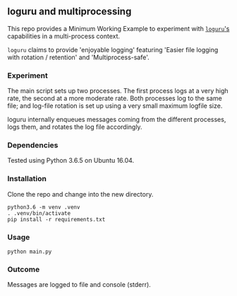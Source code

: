## loguru and multiprocessing

This repo provides a Minimum Working Example to experiment with [`loguru`'s](https://github.com/Delgan/loguru) capabilities in a multi-process context.

`loguru` claims to provide 'enjoyable logging' featuring 'Easier file logging with rotation / retention' and 'Multiprocess-safe'.

### Experiment

The main script sets up two processes. The first process logs at a very high rate, the second at a more moderate rate. Both processes log to the same file; and log-file rotation is set up using a very small maximum logfile size.

loguru internally enqueues messages coming from the different processes, logs them, and rotates the log file accordingly.

### Dependencies

Tested using Python 3.6.5 on Ubuntu 16.04.

### Installation

Clone the repo and change into the new directory.

    python3.6 -m venv .venv
    . .venv/bin/activate
    pip install -r requirements.txt

### Usage

    python main.py

### Outcome

Messages are logged to file and console (stderr).
